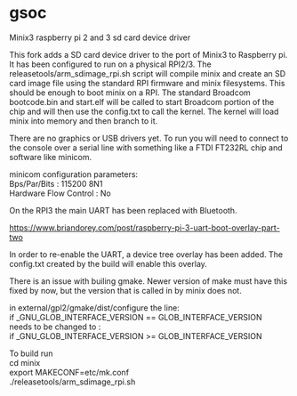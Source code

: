 # gsoc
Minix3 raspberry pi 2 and 3 sd card device driver

This fork adds a SD card device driver to the port of Minix3 to Raspberry pi.  It has been configured to run on a physical RPI2/3.
The releasetools/arm_sdimage_rpi.sh script will compile minix and create an SD card image file using the standard RPI firmware and 
minix filesystems.  This should be enough to boot minix on a RPI. The standard Broadcom bootcode.bin and start.elf will be called 
to start Broadcom portion of the chip and will then use the config.txt to call the kernel.  The kernel will load minix into memory 
and then branch to it. <br />

There are no graphics or USB drivers yet.  To run you will need to connect to the console over a serial line with something like a 
FTDI FT232RL chip and software like minicom. <br />

minicom configuration parameters: <br />
Bps/Par/Bits : 115200 8N1 <br />
Hardware Flow Control : No <br />

On the RPI3 the main UART has been replaced with Bluetooth. <br />

https://www.briandorey.com/post/raspberry-pi-3-uart-boot-overlay-part-two

In order to re-enable the UART, a device tree overlay has been added.  The config.txt created by the build will enable this overlay. <br />

There is an issue with builing gmake.  Newer version of make must have this fixed by now, but the version that is called in by minix does not. <br />

in external/gpl2/gmake/dist/configure the line: <br />
if _GNU_GLOB_INTERFACE_VERSION == GLOB_INTERFACE_VERSION <br />
needs to be changed to : <br />
if _GNU_GLOB_INTERFACE_VERSION >= GLOB_INTERFACE_VERSION <br />

To build run <br />
cd minix <br />
export MAKECONF=etc/mk.conf <br />
./releasetools/arm_sdimage_rpi.sh <br />
